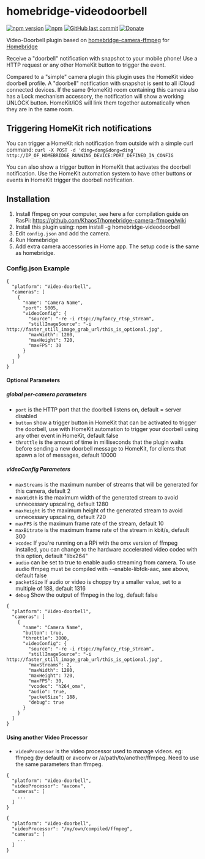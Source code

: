 # homebridge-videodoorbell

[![npm version](https://badge.fury.io/js/homebridge-videodoorbell.svg)](https://badge.fury.io/js/homebridge-videodoorbell)
[![npm](https://img.shields.io/npm/dt/homebridge-videodoorbell.svg)](https://www.npmjs.com/package/homebridge-videodoorbell)
[![GitHub last commit](https://img.shields.io/github/last-commit/samfox2/homebridge-videodoorbell.svg)](https://github.com/samfox2/homebridge-videodoorbell)
[![Donate](https://img.shields.io/badge/donate-PayPal-green.svg)](https://www.paypal.com/cgi-bin/webscr?cmd=_s-xclick&hosted_button_id=328DRJATPXYEJ)

Video-Doorbell plugin based on [homebridge-camera-ffmpeg](https://github.com/KhaosT/homebridge-camera-ffmpeg)
for [Homebridge](https://github.com/nfarina/homebridge)

Receive a "doorbell" notification with snapshot to your mobile phone! Use a HTTP request or any other HomeKit button to trigger the event.

Compared to a "simple" camera plugin this plugin uses the HomeKit video doorbell profile. A "doorbell" notification with snapshot is sent to all iCloud connected devices. If the same (HomeKit) room containing this camera also has a Lock mechanism accessory, the notification will show a working UNLOCK button. HomeKit/iOS will link them together automatically when they are in the same room.

## Triggering HomeKit rich notifications

You can trigger a HomeKit rich notification from outside with a simple curl command:
`curl -X POST -d 'ding=dong&dong=ding' http://IP_OF_HOMEBRIDGE_RUNNING_DEVICE:PORT_DEFINED_IN_CONFIG`

You can also show a trigger button in HomeKit that activates the doorbell notification. Use the HomeKit automation system to have other buttons or events in HomeKit trigger the doorbell notification.

## Installation

1. Install ffmpeg on your computer, see here a for compilation guide on RasPi: https://github.com/KhaosT/homebridge-camera-ffmpeg/wiki
2. Install this plugin using: npm install -g homebridge-videodoorbell
3. Edit ``config.json`` and add the camera.
3. Run Homebridge
4. Add extra camera accessories in Home app. The setup code is the same as homebridge.

### Config.json Example

    {
      "platform": "Video-doorbell",
      "cameras": [
        {
          "name": "Camera Name",
          "port": 5005,
          "videoConfig": {
          	"source": "-re -i rtsp://myfancy_rtsp_stream",
          	"stillImageSource": "-i http://faster_still_image_grab_url/this_is_optional.jpg",
          	"maxWidth": 1280,
          	"maxHeight": 720,
          	"maxFPS": 30
          }
        }
      ]
    }

#### Optional Parameters

##### global per-camera parameters
* `port` is the HTTP port that the doorbell listens on, default = server disabled
* `button` show a trigger button in HomeKit that can be activated to trigger the doorbell, use with HomeKit automation to trigger your doorbell using any other event in HomeKit, default false
* `throttle` is the amount of time in milliseconds that the plugin waits before sending a new doorbell message to HomeKit, for clients that spawn a lot of messages, default 10000
##### videoConfig Parameters
* `maxStreams` is the maximum number of streams that will be generated for this camera, default 2
* `maxWidth` is the maximum width of the generated stream to avoid unnecessary upscaling, default 1280
* `maxHeight` is the maximum height of the generated stream to avoid unnecessary upscaling, default 720
* `maxFPS` is the maximum frame rate of the stream, default 10
* `maxBitrate` is the maximum frame rate of the stream in kbit/s, default 300
* `vcodec` If you're running on a RPi with the omx version of ffmpeg installed, you can change to the hardware accelerated video codec with this option, default "libx264"
* `audio` can be set to true to enable audio streaming from camera. To use audio ffmpeg must be compiled with --enable-libfdk-aac, see above, default false
* `packetSize` If audio or video is choppy try a smaller value, set to a multiple of 188, default 1316
* `debug` Show the output of ffmpeg in the log, default false

```
{
  "platform": "Video-doorbell",
  "cameras": [
    {
      "name": "Camera Name",
      "button": true,
      "throttle": 3000,
      "videoConfig": {
      	"source": "-re -i rtsp://myfancy_rtsp_stream",
      	"stillImageSource": "-i http://faster_still_image_grab_url/this_is_optional.jpg",
      	"maxStreams": 2,
      	"maxWidth": 1280,
      	"maxHeight": 720,
      	"maxFPS": 30,
      	"vcodec": "h264_omx",
      	"audio": true,
      	"packetSize": 188,
      	"debug": true
      }
    }
  ]
}
```

#### Using another Video Processor

* `videoProcessor` is the video processor used to manage videos. eg: ffmpeg (by default) or avconv or /a/path/to/another/ffmpeg. Need to use the same parameters than ffmpeg.

```
{
  "platform": "Video-doorbell",
  "videoProcessor": "avconv",
  "cameras": [
    ...
  ]
}
```

```
{
  "platform": "Video-doorbell",
  "videoProcessor": "/my/own/compiled/ffmpeg",
  "cameras": [
    ...
  ]
}
```
